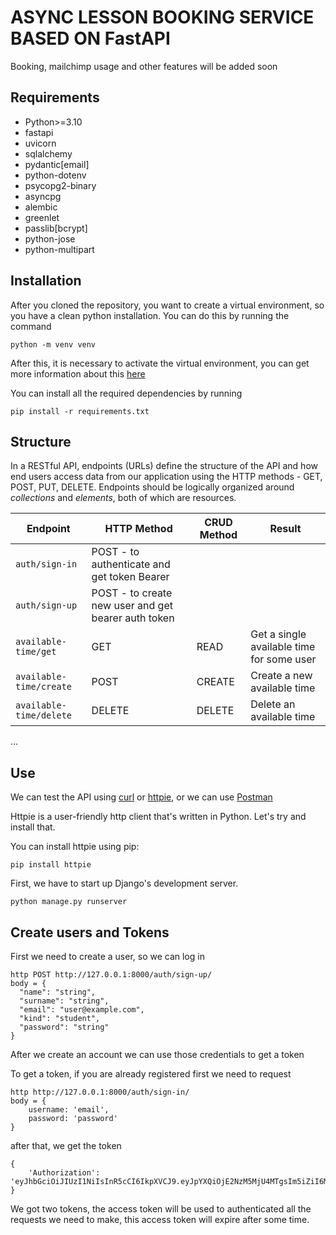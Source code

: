 # ASYNC LESSON BOOKING SERVICE BASED ON FastAPI

Booking, mailchimp usage and other features will be added soon

## Requirements
- Python>=3.10
- fastapi
- uvicorn
- sqlalchemy
- pydantic[email]
- python-dotenv
- psycopg2-binary
- asyncpg
- alembic
- greenlet
- passlib[bcrypt]
- python-jose
- python-multipart

## Installation
After you cloned the repository, you want to create a virtual environment, so you have a clean python installation.
You can do this by running the command
```
python -m venv venv
```

After this, it is necessary to activate the virtual environment, you can get more information about this [here](https://docs.python.org/3/tutorial/venv.html)

You can install all the required dependencies by running
```
pip install -r requirements.txt
```

## Structure
In a RESTful API, endpoints (URLs) define the structure of the API and how end users access data from our application using the HTTP methods - GET, POST, PUT, DELETE. Endpoints should be logically organized around _collections_ and _elements_, both of which are resources.


Endpoint |HTTP Method | CRUD Method | Result
-- | -- |-- |--
`auth/sign-in` | POST - to authenticate and get token Bearer
`auth/sign-up` | POST - to create new user and get bearer auth token 
`available-time/get` | GET | READ | Get a single available time for some user 
`available-time/create`| POST | CREATE | Create a new available time
`available-time/delete` | DELETE | DELETE | Delete an available time
...

## Use
We can test the API using [curl](https://curl.haxx.se/) or [httpie](https://github.com/jakubroztocil/httpie#installation), or we can use [Postman](https://www.postman.com/)

Httpie is a user-friendly http client that's written in Python. Let's try and install that.

You can install httpie using pip:
```
pip install httpie
```

First, we have to start up Django's development server.
```
python manage.py runserver
```


## Create users and Tokens

First we need to create a user, so we can log in
```
http POST http://127.0.0.1:8000/auth/sign-up/ 
body = {
  "name": "string",
  "surname": "string",
  "email": "user@example.com",
  "kind": "student",
  "password": "string"
}
```

After we create an account we can use those credentials to get a token

To get a token, if you are already registered first we need to request
```
http http://127.0.0.1:8000/auth/sign-in/
body = {
    username: 'email',
    password: 'password'
}
```
after that, we get the token
```
{
    'Authorization': 'eyJhbGciOiJIUzI1NiIsInR5cCI6IkpXVCJ9.eyJpYXQiOjE2NzM5MjU4MTgsIm5iZiI6MTY3MzkyNTgxOCwiZXhwIjoxNjczOTI5NDE4LCJzdWIiOiI4NjYzOTA2MzVmNTE0MTkxOWY4ZGM5YmRjNzNmZDg3YSIsInVzZXIiOnsibmFtZSI6IkFydGh1ciIsInN1cm5hbWUiOiJLcnlzaGthIiwiZW1haWwiOiJzYW1vaWxlbmtvYTdAZ21haWwuY29tIiwia2luZCI6InN0dWRlbnQiLCJpZCI6Ijg2NjM5MDYzNWY1MTQxOTE5ZjhkYzliZGM3M2ZkODdhIiwiaXNfYWN0aXZlIjp0cnVlfX0.GVhi8fFHQMGE4TCB2p0DgnzPsED5HYcva4YdDwChuMY'
}
```
We got two tokens, the access token will be used to authenticated all the requests we need to make, this access token will expire after some time.
